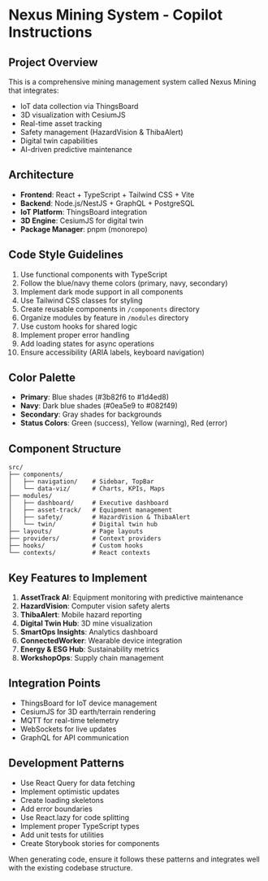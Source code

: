 # Nexus Mining System - Copilot Instructions

<!-- Use this file to provide workspace-specific custom instructions to Copilot. For more details, visit https://code.visualstudio.com/docs/copilot/copilot-customization#_use-a-githubcopilotinstructionsmd-file -->

## Project Overview
This is a comprehensive mining management system called Nexus Mining that integrates:
- IoT data collection via ThingsBoard
- 3D visualization with CesiumJS
- Real-time asset tracking
- Safety management (HazardVision & ThibaAlert)
- Digital twin capabilities
- AI-driven predictive maintenance

## Architecture
- **Frontend**: React + TypeScript + Tailwind CSS + Vite
- **Backend**: Node.js/NestJS + GraphQL + PostgreSQL
- **IoT Platform**: ThingsBoard integration
- **3D Engine**: CesiumJS for digital twin
- **Package Manager**: pnpm (monorepo)

## Code Style Guidelines
1. Use functional components with TypeScript
2. Follow the blue/navy theme colors (primary, navy, secondary)
3. Implement dark mode support in all components
4. Use Tailwind CSS classes for styling
5. Create reusable components in `/components` directory
6. Organize modules by feature in `/modules` directory
7. Use custom hooks for shared logic
8. Implement proper error handling
9. Add loading states for async operations
10. Ensure accessibility (ARIA labels, keyboard navigation)

## Color Palette
- **Primary**: Blue shades (#3b82f6 to #1d4ed8)
- **Navy**: Dark blue shades (#0ea5e9 to #082f49)
- **Secondary**: Gray shades for backgrounds
- **Status Colors**: Green (success), Yellow (warning), Red (error)

## Component Structure
```
src/
├── components/
│   ├── navigation/    # Sidebar, TopBar
│   └── data-viz/      # Charts, KPIs, Maps
├── modules/
│   ├── dashboard/     # Executive dashboard
│   ├── asset-track/   # Equipment management
│   ├── safety/        # HazardVision & ThibaAlert
│   └── twin/          # Digital twin hub
├── layouts/           # Page layouts
├── providers/         # Context providers
├── hooks/             # Custom hooks
└── contexts/          # React contexts
```

## Key Features to Implement
1. **AssetTrack AI**: Equipment monitoring with predictive maintenance
2. **HazardVision**: Computer vision safety alerts
3. **ThibaAlert**: Mobile hazard reporting
4. **Digital Twin Hub**: 3D mine visualization
5. **SmartOps Insights**: Analytics dashboard
6. **ConnectedWorker**: Wearable device integration
7. **Energy & ESG Hub**: Sustainability metrics
8. **WorkshopOps**: Supply chain management

## Integration Points
- ThingsBoard for IoT device management
- CesiumJS for 3D earth/terrain rendering
- MQTT for real-time telemetry
- WebSockets for live updates
- GraphQL for API communication

## Development Patterns
- Use React Query for data fetching
- Implement optimistic updates
- Create loading skeletons
- Add error boundaries
- Use React.lazy for code splitting
- Implement proper TypeScript types
- Add unit tests for utilities
- Create Storybook stories for components

When generating code, ensure it follows these patterns and integrates well with the existing codebase structure.
